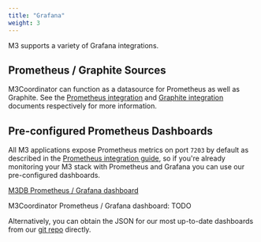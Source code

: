 ```yaml
---
title: "Grafana"
weight: 3
---
```



M3 supports a variety of Grafana integrations.

## Prometheus / Graphite Sources

M3Coordinator can function as a datasource for Prometheus as well as Graphite. See the [Prometheus integration](/docs/integrations/prometheus) and [Graphite integration](/docs/integrations/graphite) documents respectively for more information.

## Pre-configured Prometheus Dashboards

All M3 applications expose Prometheus metrics on port `7203` by default as described in the [Prometheus integration guide](/docs/integrations/prometheus), so if you're already monitoring your M3 stack with Prometheus and Grafana you can use our pre-configured dashboards.

[M3DB Prometheus / Grafana dashboard](https://grafana.com/dashboards/8126)

M3Coordinator Prometheus / Grafana dashboard: TODO

Alternatively, you can obtain the JSON for our most up-to-date dashboards from our [git repo](https://github.com/m3db/m3/blob/master/integrations/grafana) directly.